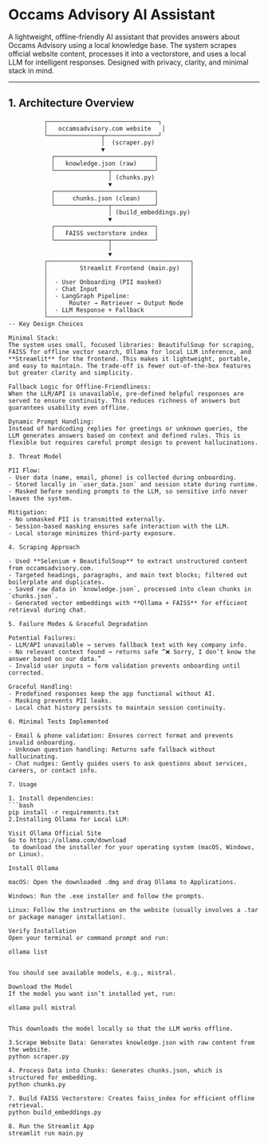 # Occams Advisory AI Assistant

A lightweight, offline-friendly AI assistant that provides answers about Occams Advisory using a local knowledge base. The system scrapes official website content, processes it into a vectorstore, and uses a local LLM for intelligent responses. Designed with privacy, clarity, and minimal stack in mind.

---

## **1. Architecture Overview**

```text
          ┌───────────────────────────────┐
          │   occamsadvisory.com website   │
          └───────────────┬───────────────┘
                          │  (scraper.py)
                          ▼
            ┌────────────────────────────┐
            │   knowledge.json (raw)     │
            └───────────────┬────────────┘
                            │ (chunks.py)
                            ▼
            ┌────────────────────────────┐
            │     chunks.json (clean)    │
            └───────────────┬────────────┘
                            │ (build_embeddings.py)
                            ▼
            ┌────────────────────────────┐
            │   FAISS vectorstore index  │
            └───────────────┬────────────┘
                            │
                            ▼
          ┌────────────────────────────────────────┐
          │         Streamlit Frontend (main.py)   │
          │                                        │
          │  - User Onboarding (PII masked)        │
          │  - Chat Input                          │
          │  - LangGraph Pipeline:                 │
          │      Router → Retriever → Output Node  │
          │  - LLM Response + Fallback             │
          └────────────────────────────────────────┘
-- Key Design Choices 

Minimal Stack: 
The system uses small, focused libraries: BeautifulSoup for scraping, FAISS for offline vector search, Ollama for local LLM inference, and **Streamlit** for the frontend. This makes it lightweight, portable, and easy to maintain. The trade-off is fewer out-of-the-box features but greater clarity and simplicity.

Fallback Logic for Offline-Friendliness: 
When the LLM/API is unavailable, pre-defined helpful responses are served to ensure continuity. This reduces richness of answers but guarantees usability even offline.

Dynamic Prompt Handling:  
Instead of hardcoding replies for greetings or unknown queries, the LLM generates answers based on context and defined rules. This is flexible but requires careful prompt design to prevent hallucinations.

3. Threat Model

PII Flow:  
- User data (name, email, phone) is collected during onboarding.  
- Stored locally in `user_data.json` and session state during runtime.  
- Masked before sending prompts to the LLM, so sensitive info never leaves the system.

Mitigation:
- No unmasked PII is transmitted externally.  
- Session-based masking ensures safe interaction with the LLM.  
- Local storage minimizes third-party exposure.

4. Scraping Approach

- Used **Selenium + BeautifulSoup** to extract unstructured content from occamsadvisory.com.  
- Targeted headings, paragraphs, and main text blocks; filtered out boilerplate and duplicates.  
- Saved raw data in `knowledge.json`, processed into clean chunks in `chunks.json`.  
- Generated vector embeddings with **Ollama + FAISS** for efficient retrieval during chat.

5. Failure Modes & Graceful Degradation

Potential Failures:  
- LLM/API unavailable → serves fallback text with key company info.  
- No relevant context found → returns safe “❌ Sorry, I don’t know the answer based on our data.”  
- Invalid user inputs → form validation prevents onboarding until corrected.

Graceful Handling: 
- Predefined responses keep the app functional without AI.  
- Masking prevents PII leaks.  
- Local chat history persists to maintain session continuity.

6. Minimal Tests Implemented

- Email & phone validation: Ensures correct format and prevents invalid onboarding.  
- Unknown question handling: Returns safe fallback without hallucinating.  
- Chat nudges: Gently guides users to ask questions about services, careers, or contact info.

7. Usage

1. Install dependencies:  
```bash
pip install -r requirements.txt
2.Installing Ollama for Local LLM:

Visit Ollama Official Site
Go to https://ollama.com/download
 to download the installer for your operating system (macOS, Windows, or Linux).

Install Ollama

macOS: Open the downloaded .dmg and drag Ollama to Applications.

Windows: Run the .exe installer and follow the prompts.

Linux: Follow the instructions on the website (usually involves a .tar or package manager installation).

Verify Installation
Open your terminal or command prompt and run:

ollama list


You should see available models, e.g., mistral.

Download the Model
If the model you want isn’t installed yet, run:

ollama pull mistral


This downloads the model locally so that the LLM works offline.

3.Scrape Website Data: Generates knowledge.json with raw content from the website.
python scraper.py

4. Process Data into Chunks: Generates chunks.json, which is structured for embedding.
python chunks.py

7. Build FAISS Vectorstore: Creates faiss_index for efficient offline retrieval.
python build_embeddings.py

8. Run the Streamlit App
streamlit run main.py
